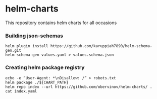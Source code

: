 # helm-charts
This repository contains helm charts for all occasions

### Building json-schemas
```
helm plugin install https://github.com/karuppiah7890/helm-schema-gen.git
helm schema-gen values.yaml > values.schema.json
```

### Creating helm package registry
```
echo -e “User-Agent: *\nDisallow: /” > robots.txt
helm package ./${CHART_PATH}
helm repo index --url https://github.com/obervinov/helm-charts/ .
cat index.yaml
```